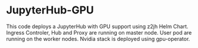 # JupyterHub-GPU

This code deploys a JupyterHub with GPU support using z2jh Helm Chart. Ingress Controler, Hub and Proxy are running on master node. User pod are running on the worker nodes.
Nvidia stack is deployed using gpu-operator.
